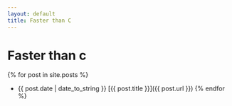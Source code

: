 ```yaml
---
layout: default
title: Faster than C
---
```

# Faster than c
{% for post in site.posts %}
- {{ post.date | date_to_string }} [{{ post.title }}]({{ post.url }})
{% endfor %}

